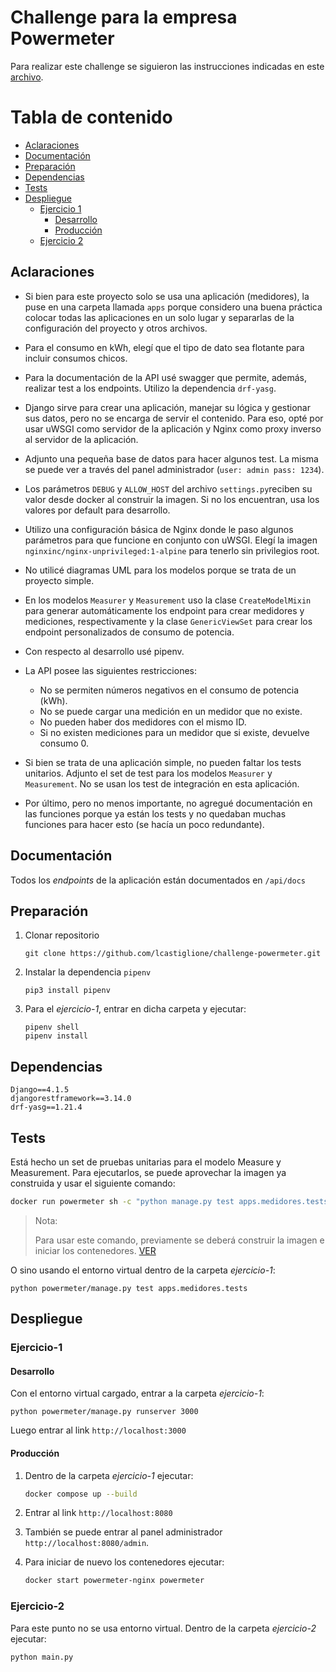 ﻿# Challenge para la empresa Powermeter

Para realizar este challenge se siguieron las instrucciones indicadas en este [archivo](Instrucciones.pdf).

Tabla de contenido
=================

<!--ts-->

* [Aclaraciones](#Aclaraciones)
* [Documentación](#Documentación)
* [Preparación](#Preparación)
* [Dependencias](#Dependencias)
* [Tests](#tests)
* [Despliegue](#Despliegue)
     * [Ejercicio 1](#Ejercicio-1)
       * [Desarrollo](#Desarrollo)
       * [Producción](#Producción)
     * [Ejercicio 2](#Ejercicio-2)

<!--te-->

## Aclaraciones

- Si bien para este proyecto solo se usa una aplicación (medidores), la puse en una carpeta llamada `apps` porque considero una buena práctica colocar todas las aplicaciones en un solo lugar y separarlas de la configuración del proyecto y otros archivos.
- Para el consumo en kWh, elegí que el tipo de dato sea flotante para incluir consumos chicos. 
- Para la documentación de la API usé swagger que permite, además, realizar test a los endpoints. Utilizo la dependencia `drf-yasg`.
- Django sirve para crear una aplicación, manejar su lógica y gestionar sus datos, pero no se encarga de servir el contenido. Para eso, opté por usar uWSGI como servidor de la aplicación y Nginx como proxy inverso al servidor de la aplicación.
- Adjunto una pequeña base de datos para hacer algunos test. La misma se puede ver a través del panel administrador (`user: admin pass: 1234`).
- Los parámetros `DEBUG` y `ALLOW_HOST` del archivo `settings.py`reciben su valor desde docker al construir la imagen. Si no los encuentran, usa los valores por default para desarrollo.
- Utilizo una configuración básica de Nginx donde le paso algunos parámetros para que funcione en conjunto con uWSGI. Elegí la imagen `nginxinc/nginx-unprivileged:1-alpine` para tenerlo sin privilegios root.
- No utilicé diagramas UML para los modelos porque se trata de un proyecto simple.
- En los modelos `Measurer` y `Measurement` uso la clase `CreateModelMixin` para generar automáticamente los endpoint para crear medidores y mediciones, respectivamente y la clase `GenericViewSet` para crear los endpoint personalizados de consumo de potencia.
- Con respecto al desarrollo usé pipenv.
- La API posee las siguientes restricciones: 
  - No se permiten números negativos en el consumo de potencia (kWh).
  - No se puede cargar una medición en un medidor que no existe.
  - No pueden haber dos medidores con el mismo ID.
  - Si no existen mediciones para un medidor que si existe, devuelve consumo 0.

- Si bien se trata de una aplicación simple, no pueden faltar los tests unitarios. Adjunto el set de test para los modelos `Measurer` y `Measurement`. No se usan los test de integración en esta aplicación.
- Por último, pero no menos importante, no agregué documentación en las funciones porque ya están los tests y no quedaban muchas funciones para hacer esto (se hacía un poco redundante).



## Documentación

Todos los *endpoints* de la aplicación están documentados en `/api/docs`



## Preparación

1. Clonar repositorio

   ```
   git clone https://github.com/lcastiglione/challenge-powermeter.git
   ```

2. Instalar la dependencia `pipenv`

   ```
   pip3 install pipenv
   ```

3. Para el *ejercicio-1*, entrar en dicha carpeta y ejecutar:

   ```
   pipenv shell
   pipenv install
   ```



## Dependencias

```text
Django==4.1.5
djangorestframework==3.14.0
drf-yasg==1.21.4
```



## Tests

Está hecho un set de pruebas unitarias para el modelo Measure y Measurement. Para ejecutarlos, se puede aprovechar la imagen ya construida y usar el siguiente comando:

```bash
docker run powermeter sh -c "python manage.py test apps.medidores.tests" 
```

> Nota:
>
> Para usar este comando, previamente se deberá construir la imagen e iniciar los contenedores. [VER](#Producción)

O sino usando el entorno virtual dentro de la carpeta *ejercicio-1*:

```shell
python powermeter/manage.py test apps.medidores.tests
```





## Despliegue



### Ejercicio-1

#### Desarrollo

Con el entorno virtual cargado, entrar a la carpeta *ejercicio-1*:

```shell
python powermeter/manage.py runserver 3000
```

Luego entrar al link `http://localhost:3000`



#### Producción

1. Dentro de la carpeta *ejercicio-1* ejecutar:

   ```bash
   docker compose up --build
   ```

2. Entrar al link `http://localhost:8080`

3. También se puede entrar al panel administrador  `http://localhost:8080/admin`.

4. Para iniciar de nuevo los contenedores ejecutar:

   ```bash
   docker start powermeter-nginx powermeter
   ```

   

### Ejercicio-2

Para este punto no se usa entorno virtual. Dentro de la carpeta *ejercicio-2* ejecutar:

```bash
python main.py
```

